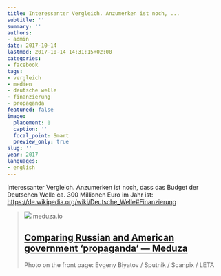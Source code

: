 ```yaml
---
title: Interessanter Vergleich. Anzumerken ist noch, ...
subtitle: ''
summary: ''
authors:
- admin
date: 2017-10-14
lastmod: 2017-10-14 14:31:15+02:00
categories:
- facebook
tags:
- vergleich
- medien
- deutsche welle
- finanzierung
- propaganda
featured: false
image:
  placement: 1
  caption: ''
  focal_point: Smart
  preview_only: true
slug: ''
year: 2017
languages:
- english
---
```


Interessanter Vergleich. Anzumerken ist noch, dass das Budget der Deutschen Welle ca. 300 Millionen Euro im Jahr ist: https://de.wikipedia.org/wiki/Deutsche_Welle#Finanzierung
> [![](https://meduza.io/image/attachments/images/002/485/426/original/2fTbClhx9L6rIihXUdWrsQ.png)](https://meduza.io/en/short/2017/09/14/comparing-russian-and-american-government-propaganda)
> meduza.io
> ## [Comparing Russian and American government ‘propaganda’ — Meduza](https://meduza.io/en/short/2017/09/14/comparing-russian-and-american-government-propaganda)
>
>Photo on the front page: Evgeny Biyatov / Sputnik / Scanpix / LETA